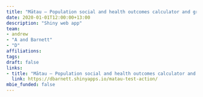 ```yaml
---
title: "Mātau – Population social and health outcomes calculator and graphics tool (version 0.13.1)."
date: 2020-01-01T12:00:00+13:00
description: "Shiny web app"
team:
- andrew
- "A and Barnett"
- "D"
affiliations:
tags:
draft: false
links:
- title: "Mātau – Population social and health outcomes calculator and graphics tool (version 0.13.1)."
  link: https://dbarnett.shinyapps.io/matau-test-action/
mbie_funded: false
---
```

